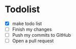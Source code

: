 # Todolist
- [x] make todo list
- [ ] Finish my changes
- [ ] Push my commits to GitHub
- [ ] Open a pull request
